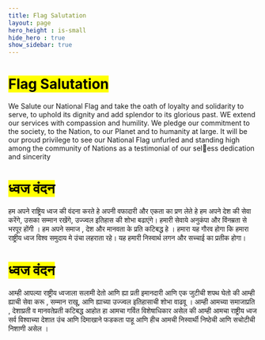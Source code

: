 ```yaml
---
title: Flag Salutation
layout: page
hero_height : is-small
hide_hero : true
show_sidebar: true
---
```


<h1 id="flag-salutation">
    <mark background-color="yellow">Flag Salutation</mark>
</h1>


We Salute our National Flag and take the oath of loyalty and
solidarity to serve, to uphold its dignity and add splendor to its
glorious past. WE extend our services with compassion and
humility. We pledge our commitment to the society, to the Nation,
to our Planet and to humanity at large. It will be our proud privilege
to see our National Flag unfurled and standing high among the
community of Nations as a testimonial of our seless dedication
and sincerity

<h1 id="ध्वज वंदन">
    <mark background-color="yellow">ध्वज वंदन</mark>
</h1>


<span lang="hi">
हम अपने राष्ट्रिय ध्वज की वंदना करते हे अपनी वफादारी और एकता का प्रण लेते हे हम अपने देश की सेवा
करेंगे, उसका सम्मान रखेंगे, उज्ज्वल इतिहास की शोभा बढाएंगे। हमारी सेवाये अनुकंपा और विंनम्रता से भरपूर
होंगी । हम अपने समाज , देश और मानवता के प्रति कटिबद्ध हे । हमारा यह गौरव होगा कि हमारा राष्ट्रीय
ध्वज विश्व समुदाय मे उंचा लहराता रहे। यह हमारी निस्वार्थ लगन और सच्चाई का प्रतीक होगा।
</span>


<h1 id="ध्वज वंदन">
    <mark background-color="yellow">ध्वज वंदन</mark>
</h1>

<span lang="hi">
आम्ही आपल्या राष्ट्रीय ध्वजाला सलामी देतो आणि ह्या प्रती इमानदारी आणि एक जुटीची शपथ घेतो की
आम्ही ह्याची सेवा करू , सम्मान राखू, आणि ह्याच्या उज्ज्वल इतिहासाची शोभा वाढवू । आम्ही
आमच्या समाजाप्रति , देशाप्रती व मानवतेप्रती कटिबद्ध आहोत हा आमचा गर्वित विशेषाधिकार असेल
की आम्ही आमचा राष्ट्रीय ध्वज सर्व विश्वाच्या देशात उंच आणि दिमाखाने फडकता पाहू आणि हीच
आमची निस्वार्थी निष्ठेची आणि सचोटीची निशाणी असेल ।
</span>